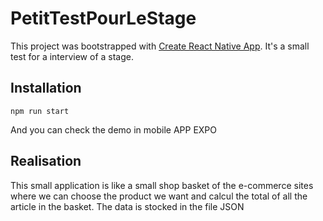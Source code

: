 # PetitTestPourLeStage
This project was bootstrapped with [Create React Native App](https://github.com/react-community/create-react-native-app).
It's a small test for a interview of a stage.
## Installation
```
npm run start
```
And you can check the demo in mobile APP EXPO

## Realisation 
This small application is like a small shop basket of the e-commerce sites where we can choose the product we want and calcul the total of all the article in the basket.
The data is stocked in the file JSON
